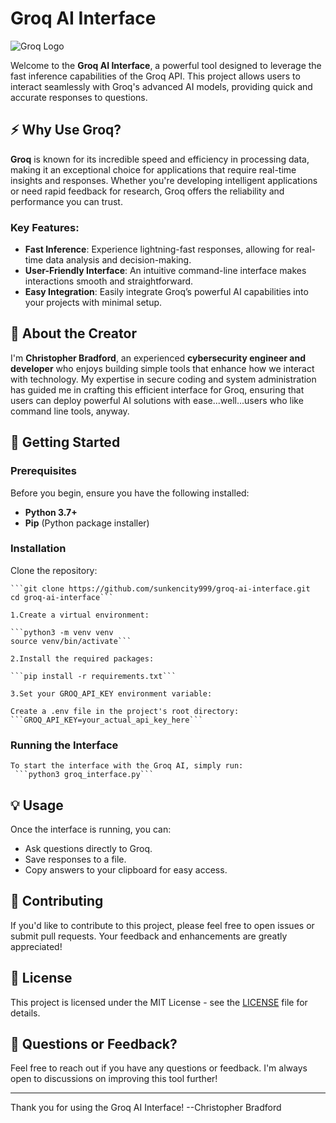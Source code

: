 # Groq AI Interface

![Groq Logo](https://groq.com/favicon.ico) <!-- Replace with actual logo URL -->

Welcome to the **Groq AI Interface**, a powerful tool designed to leverage the fast inference capabilities of the Groq API. This project allows users to interact seamlessly with Groq's advanced AI models, providing quick and accurate responses to questions.

## ⚡ Why Use Groq?

**Groq** is known for its incredible speed and efficiency in processing data, making it an exceptional choice for applications that require real-time insights and responses. Whether you're developing intelligent applications or need rapid feedback for research, Groq offers the reliability and performance you can trust.

### Key Features:
- **Fast Inference**: Experience lightning-fast responses, allowing for real-time data analysis and decision-making.
- **User-Friendly Interface**: An intuitive command-line interface makes interactions smooth and straightforward.
- **Easy Integration**: Easily integrate Groq’s powerful AI capabilities into your projects with minimal setup.

## 🌟 About the Creator

I'm **Christopher Bradford**, an experienced **cybersecurity engineer and developer** who enjoys building simple tools that enhance how we interact with technology. My expertise in secure coding and system administration has guided me in crafting this efficient interface for Groq, ensuring that users can deploy powerful AI solutions with ease...well...users who like command line tools, anyway. 

## 🚀 Getting Started

### Prerequisites

Before you begin, ensure you have the following installed:

- **Python 3.7+**
- **Pip** (Python package installer)

### Installation

   Clone the repository:

    ```git clone https://github.com/sunkencity999/groq-ai-interface.git
    cd groq-ai-interface```

    1.Create a virtual environment:
    
    ```python3 -m venv venv
    source venv/bin/activate```

    2.Install the required packages:
    
    ```pip install -r requirements.txt```

    3.Set your GROQ_API_KEY environment variable:
    
    Create a .env file in the project's root directory:
    ```GROQ_API_KEY=your_actual_api_key_here```

### Running the Interface

    To start the interface with the Groq AI, simply run:
     ```python3 groq_interface.py```


## 💡 Usage

Once the interface is running, you can:

- Ask questions directly to Groq.
- Save responses to a file.
- Copy answers to your clipboard for easy access.

## 🤝 Contributing

If you'd like to contribute to this project, please feel free to open issues or submit pull requests. Your feedback and enhancements are greatly appreciated!

## 📜 License

This project is licensed under the MIT License - see the [LICENSE](LICENSE) file for details.

## 💬 Questions or Feedback?

Feel free to reach out if you have any questions or feedback. I'm always open to discussions on improving this tool further!

---

Thank you for using the Groq AI Interface! --Christopher Bradford
